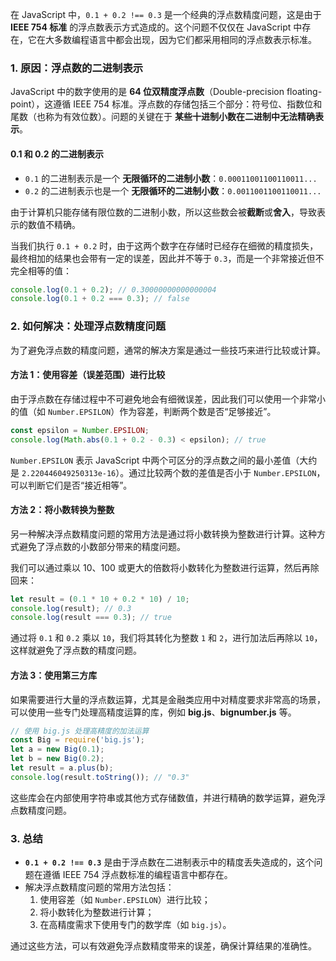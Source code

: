 在 JavaScript 中，`0.1 + 0.2 !== 0.3` 是一个经典的浮点数精度问题，这是由于 **IEEE 754 标准** 的浮点数表示方式造成的。这个问题不仅仅在 JavaScript 中存在，它在大多数编程语言中都会出现，因为它们都采用相同的浮点数表示标准。

### 1. **原因：浮点数的二进制表示**
JavaScript 中的数字使用的是 **64 位双精度浮点数**（Double-precision floating-point），这遵循 IEEE 754 标准。浮点数的存储包括三个部分：符号位、指数位和尾数（也称为有效位数）。问题的关键在于 **某些十进制小数在二进制中无法精确表示**。

#### 0.1 和 0.2 的二进制表示
- `0.1` 的二进制表示是一个 **无限循环的二进制小数**：`0.00011001100110011...`
- `0.2` 的二进制表示也是一个 **无限循环的二进制小数**：`0.0011001100110011...`

由于计算机只能存储有限位数的二进制小数，所以这些数会被**截断**或**舍入**，导致表示的数值不精确。

当我们执行 `0.1 + 0.2` 时，由于这两个数字在存储时已经存在细微的精度损失，最终相加的结果也会带有一定的误差，因此并不等于 `0.3`，而是一个非常接近但不完全相等的值：

```javascript
console.log(0.1 + 0.2); // 0.30000000000000004
console.log(0.1 + 0.2 === 0.3); // false
```

### 2. **如何解决：处理浮点数精度问题**
为了避免浮点数的精度问题，通常的解决方案是通过一些技巧来进行比较或计算。

#### 方法 1：使用容差（误差范围）进行比较
由于浮点数在存储过程中不可避免地会有细微误差，因此我们可以使用一个非常小的值（如 `Number.EPSILON`）作为容差，判断两个数是否“足够接近”。

```javascript
const epsilon = Number.EPSILON;
console.log(Math.abs(0.1 + 0.2 - 0.3) < epsilon); // true
```

`Number.EPSILON` 表示 JavaScript 中两个可区分的浮点数之间的最小差值（大约是 `2.220446049250313e-16`）。通过比较两个数的差值是否小于 `Number.EPSILON`，可以判断它们是否“接近相等”。

#### 方法 2：将小数转换为整数
另一种解决浮点数精度问题的常用方法是通过将小数转换为整数进行计算。这种方式避免了浮点数的小数部分带来的精度问题。

我们可以通过乘以 10、100 或更大的倍数将小数转化为整数进行运算，然后再除回来：

```javascript
let result = (0.1 * 10 + 0.2 * 10) / 10;
console.log(result); // 0.3
console.log(result === 0.3); // true
```

通过将 `0.1` 和 `0.2` 乘以 `10`，我们将其转化为整数 `1` 和 `2`，进行加法后再除以 `10`，这样就避免了浮点数的精度问题。

#### 方法 3：使用第三方库
如果需要进行大量的浮点数运算，尤其是金融类应用中对精度要求非常高的场景，可以使用一些专门处理高精度运算的库，例如 **big.js**、**bignumber.js** 等。

```javascript
// 使用 big.js 处理高精度的加法运算
const Big = require('big.js');
let a = new Big(0.1);
let b = new Big(0.2);
let result = a.plus(b);
console.log(result.toString()); // "0.3"
```

这些库会在内部使用字符串或其他方式存储数值，并进行精确的数学运算，避免浮点数精度问题。

### 3. **总结**
- **`0.1 + 0.2 !== 0.3`** 是由于浮点数在二进制表示中的精度丢失造成的，这个问题在遵循 IEEE 754 浮点数标准的编程语言中都存在。
- 解决浮点数精度问题的常用方法包括：
  1. 使用容差（如 `Number.EPSILON`）进行比较；
  2. 将小数转化为整数进行计算；
  3. 在高精度需求下使用专门的数学库（如 `big.js`）。

通过这些方法，可以有效避免浮点数精度带来的误差，确保计算结果的准确性。